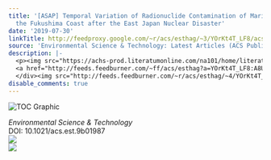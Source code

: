 ```yaml
---
title: '[ASAP] Temporal Variation of Radionuclide Contamination of Marine Plants on
  the Fukushima Coast after the East Japan Nuclear Disaster'
date: '2019-07-30'
linkTitle: http://feedproxy.google.com/~r/acs/esthag/~3/YOrKt4T_LF8/acs.est.9b01987
source: 'Environmental Science & Technology: Latest Articles (ACS Publications)'
description: |-
  <p><img src="https://achs-prod.literatumonline.com/na101/home/literatum/publisher/achs/journals/content/esthag/0/esthag.ahead-of-print/acs.est.9b01987/20190730/images/medium/es-2019-01987c_0005.gif" alt="TOC Graphic"/></p><div><cite>Environmental Science & Technology</cite></div><div>DOI: 10.1021/acs.est.9b01987</div><div class="feedflare">
  <a href="http://feeds.feedburner.com/~ff/acs/esthag?a=YOrKt4T_LF8:A8UnxBO4Y10:yIl2AUoC8zA"><img src="http://feeds.feedburner.com/~ff/acs/esthag?d=yIl2AUoC8zA" border="0"></img></a>
  </div><img src="http://feeds.feedburner.com/~r/acs/esthag/~4/YOrKt4T_LF8" ...
disable_comments: true
---
```

<p><img src="https://achs-prod.literatumonline.com/na101/home/literatum/publisher/achs/journals/content/esthag/0/esthag.ahead-of-print/acs.est.9b01987/20190730/images/medium/es-2019-01987c_0005.gif" alt="TOC Graphic"/></p><div><cite>Environmental Science & Technology</cite></div><div>DOI: 10.1021/acs.est.9b01987</div><div class="feedflare">
<a href="http://feeds.feedburner.com/~ff/acs/esthag?a=YOrKt4T_LF8:A8UnxBO4Y10:yIl2AUoC8zA"><img src="http://feeds.feedburner.com/~ff/acs/esthag?d=yIl2AUoC8zA" border="0"></img></a>
</div><img src="http://feeds.feedburner.com/~r/acs/esthag/~4/YOrKt4T_LF8" ...